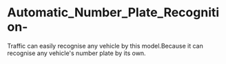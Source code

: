 # Automatic_Number_Plate_Recognition-
Traffic can easily recognise any vehicle by this model.Because it can recognise any vehicle's number plate by its own.
